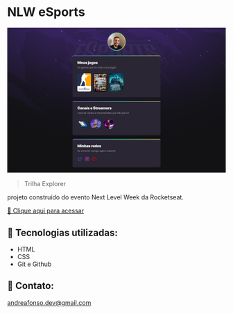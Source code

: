 # NLW eSports

![preview](./.github/preview.png)
>Trilha Explorer

projeto construído do evento Next Level Week da Rocketseat.

[🔗 Clique aqui para acessar](https://andre-afonso-mdo.github.io/NLW-eSports-explorer/)
 ## 🔧 Tecnologias utilizadas:
- HTML
- CSS
- Git e Github

 ## 📲 Contato:  

 andreafonso.dev@gmail.com
